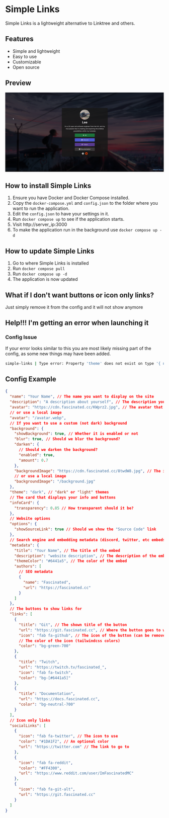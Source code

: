 # Simple Links

Simple Links is a lightweight alternative to Linktree and others.

## Features

- Simple and lightweight
- Easy to use
- Customizable
- Open source

## Preview

![Preview](/media/preview.png)

## How to install Simple Links

1. Ensure you have Docker and Docker Compose installed.
2. Copy the `docker-compose.yml` and `config.json` to the folder where you want to run the application.
3. Edit the `config.json` to have your settings in it.
4. Run `docker compose up` to see if the application starts.
5. Visit http://server_ip:3000
6. To make the application run in the background use `docker compose up -d`

## How to update Simple Links

1. Go to where Simple Links is installed
2. Run `docker compose pull`
3. Run `docker compose up -d`
4. The application is now updated

## What if I don't want buttons or icon only links?

Just simply remove it from the config and it will not show anymore

## Help!!! I'm getting an error when launching it

### Config Issue

If your error looks similar to this you are most likely missing part of the config, as some new things may have been added.

```bash
simple-links | Type error: Property 'theme' does not exist on type '{ name: string; description: string; avatar: string; background: { showBackground: boolean; blur: boolean; darken: { enabled: boolean; amount: number; }; backgroundImage: string; }; infoCard: { transparency: number; }; metadata: { ...; }; options: { ...; }; analytics: { ...; }; links: { ...; }[]; }'.
```

## Config Example

```json
{
  "name": "Your Name", // The name you want to display on the site
  "description": "A description about yourself", // The description you want to use
  "avatar": "https://cdn.fascinated.cc/KWprz2.jpg", // The avatar that is shown at the top of the site
  // or use a local image
  "avatar": "/avatar.webp",
  // If you want to use a custom (not dark) background
  "background": {
    "showBackground": true, // Whether it is enabled or not
    "blur": true, // Should we blur the background?
    "darken": {
      // Should we darken the background?
      "enabled": true,
      "amount": 0.7
    },
    "backgroundImage": "https://cdn.fascinated.cc/8twdW8.jpg", // The image to use in the background
    // or use a local image
    "backgroundImage": "/background.jpg"
  },
  "theme": "dark", // "dark" or "light" themes
  // The card that displays your info and buttons
  "infoCard": {
    "transparency": 0.85 // How transparent should it be?
  },
  // Website options
  "options": {
    "showSourceLink": true // Should we show the "Source Code" link
  },
  // Search engine and embedding metadata (discord, twitter, etc embeds)
  "metadata": {
    "title": "Your Name", // The title of the embed
    "description": "website description", // The description of the embed
    "themeColor": "#6441a5", // The color of the embed
    "authors": [
      // SEO metadata
      {
        "name": "Fascinated",
        "url": "https://fascinated.cc"
      }
    ]
  },
  // The buttons to show links for
  "links": [
    {
      "title": "Git", // The shown title of the button
      "url": "https://git.fascinated.cc", // Where the button goes to when clicked
      "icon": "fab fa-github", // The icon of the button (can be removed to show no icon)
      // The color of the icon (tailwindcss colors)
      "color": "bg-green-700"
    },
    {
      "title": "Twitch",
      "url": "https://twitch.tv/fascinated_",
      "icon": "fab fa-twitch",
      "color": "bg-[#6441a5]"
    },
    {
      "title": "Documentation",
      "url": "https://docs.fascinated.cc",
      "color": "bg-neutral-700"
    }
  ],
  // Icon only links
  "socialLinks": [
    {
      "icon": "fab fa-twitter", // The icon to use
      "color": "#1DA1F2", // An optional color
      "url": "https://twitter.com" // The link to go to
    },
    {
      "icon": "fab fa-reddit",
      "color": "#FF4300",
      "url": "https://www.reddit.com/user/ImFascinatedMC"
    },
    {
      "icon": "fab fa-git-alt",
      "url": "https://git.fascinated.cc"
    }
  ]
}
```
